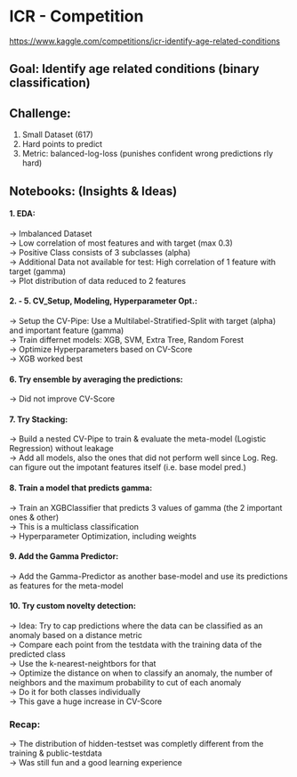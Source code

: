 # ICR - Competition
https://www.kaggle.com/competitions/icr-identify-age-related-conditions

## Goal: Identify age related conditions (binary classification)<br>
## Challenge: <br>
1) Small Dataset (617)<br>
2) Hard points to predict<br>
3) Metric: balanced-log-loss (punishes confident wrong predictions rly hard)<br>

## Notebooks: (Insights & Ideas)<br>
#### 1. EDA:<br>
   -> Imbalanced Dataset<br>
   -> Low correlation of most features and with target (max 0.3)<br>
   -> Positive Class consists of 3 subclasses (alpha)<br>
   -> Additional Data not available for test: High correlation of 1 feature with target (gamma)<br>
   -> Plot distribution of data reduced to 2 features <br>
#### 2. - 5. CV_Setup, Modeling, Hyperparameter Opt.:<br>
   -> Setup the CV-Pipe: Use a Multilabel-Stratified-Split with target (alpha) and important feature (gamma)<br>
   -> Train differnet models: XGB, SVM, Extra Tree, Random Forest<br>
   -> Optimize Hyperparameters based on CV-Score<br>
   -> XGB worked best<br>
#### 6. Try ensemble by averaging the predictions:<br>
   -> Did not improve CV-Score<br>
#### 7. Try Stacking:<br>
   -> Build a nested CV-Pipe to train & evaluate the meta-model (Logistic Regression) without leakage<br>
   -> Add all models, also the ones that did not perform well since Log. Reg. can figure out the impotant features itself (i.e. base model pred.)<br>
#### 8. Train a model that predicts gamma:<br>
   -> Train an XGBClassifier that predicts 3 values of gamma (the 2 important ones & other)<br>
   -> This is a multiclass classification<br>
   -> Hyperparameter Optimization, including weights<br>
#### 9. Add the Gamma Predictor:<br>
   -> Add the Gamma-Predictor as another base-model and use its predictions as features for the meta-model<br>
#### 10. Try custom novelty detection:<br>
   -> Idea: Try to cap predictions where the data can be classified as an anomaly based on a distance metric<br>
   -> Compare each point from the testdata with the training data of the predicted class<br>
   -> Use the k-nearest-neightbors for that<br>
   -> Optimize the distance on when to classify an anomaly, the number of neighbors and the maximum probability to cut of each anomaly<br>
   -> Do it for both classes individually<br>
   -> This gave a huge increase in CV-Score

### Recap:<br>
   -> The distribution of hidden-testset was completly different from the training & public-testdata<br>
   -> Was still fun and a good learning experience<br>
